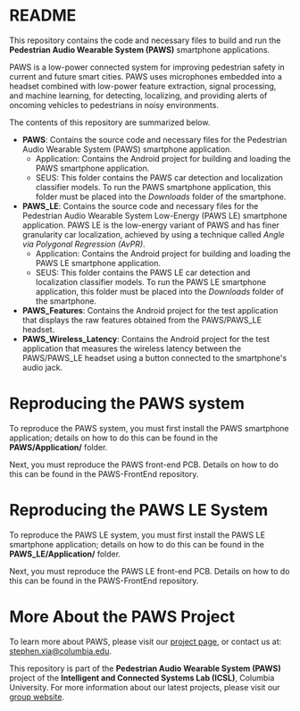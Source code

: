 # README #

This repository contains the code and necessary files to build and run the **Pedestrian Audio Wearable System (PAWS)** smartphone applications.

PAWS is a low-power connected system for improving pedestrian safety in current and future smart cities. PAWS uses microphones embedded into a headset combined with low-power feature extraction, signal processing, and machine learning, for detecting, localizing, and providing alerts of oncoming vehicles to pedestrians in noisy environments.

The contents of this repository are summarized below.

* **PAWS**: Contains the source code and necessary files for the Pedestrian Audio Wearable System (PAWS) smartphone application.
	* Application: Contains the Android project for building and loading the PAWS smartphone application.
	* SEUS: This folder contains the PAWS car detection and localization classifier models. To run the PAWS smartphone application, this folder must be placed into the *Downloads* folder of the smartphone.
* **PAWS_LE**: Contains the source code and necessary files for the Pedestrian Audio Wearable System Low-Energy (PAWS LE) smartphone application. PAWS LE is the low-energy variant of PAWS and has finer granularity car localization, achieved by using a technique called *Angle via Polygonal Regression (AvPR)*.
	* Application: Contains the Android project for building and loading the PAWS LE smartphone application.
	* SEUS: This folder contains the PAWS LE car detection and localization classifier models. To run the PAWS LE smartphone application, this folder must be placed into the *Downloads* folder of the smartphone.
* **PAWS_Features**: Contains the Android project for the test application that displays the raw features obtained from the PAWS/PAWS_LE headset.
* **PAWS_Wireless_Latency**: Contains the Android project for the test application that measures the wireless latency between the PAWS/PAWS_LE headset using a button connected to the smartphone's audio jack.

# Reproducing the PAWS system

To reproduce the PAWS system, you must first install the PAWS smartphone application; details on how to do this can be found in the **PAWS/Application/** folder.

Next, you must reproduce the PAWS front-end PCB. Details on how to do this can be found in the PAWS-FrontEnd repository.

# Reproducing the PAWS LE System

To reproduce the PAWS LE system, you must first install the PAWS LE smartphone application; details on how to do this can be found in the **PAWS_LE/Application/** folder.

Next, you must reproduce the PAWS LE front-end PCB. Details on how to do this can be found in the PAWS-FrontEnd repository.

# More About the PAWS Project
To learn more about PAWS, please visit our [project page](http://icsl.ee.columbia.edu/projects/seus), or contact us at: [stephen.xia@columbia.edu](stephen.xia@columbia.edu). 	 
	
This repository is part of the **Pedestrian Audio Wearable System (PAWS)** project of the **Intelligent and Connected Systems Lab (ICSL)**, Columbia University.
For more information about our latest projects, please visit our [group website](http://icsl.ee.columbia.edu).